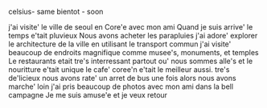 celsius- same
bientot - soon

j'ai visite' le ville de seoul en Core'e avec mon ami
Quand je suis arrive' le temps e'tait pluvieux
Nous avons acheter les parapluies
j'ai adore' explorer le architecture de la ville en utilisant le transport commun
j'ai visite' beaucoup de endroits magnifique comme musee's, monuments, et temples
Le restaurants etait tre's interressant partout ou' nous sommes alle's et le nouritture e'tait unique
le cafe' coree'n e'tait le meilleur aussi. tre's de'licieux
nous avons rate' un arret de bus une fois alors nous avons marche' loin
j'ai pris beaucoup de photos avec mon ami dans la bell campagne
Je me suis amuse'e et je veux retour
